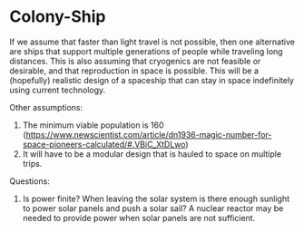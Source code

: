# Colony-Ship
If we assume that faster than light travel is not possible, then one alternative are ships that support multiple generations of people while traveling long distances. This is also assuming that cryogenics are not feasible or desirable, and that reproduction in space is possible. This will be a (hopefully) realistic design of a spaceship that can stay in space indefinitely using current technology.

Other assumptions:
1. The minimum viable population is 160 (https://www.newscientist.com/article/dn1936-magic-number-for-space-pioneers-calculated/#.VBiC_XtDLwo)
2. It will have to be a modular design that is hauled to space on multiple trips.

Questions:
1. Is power finite? When leaving the solar system is there enough sunlight to power solar panels and push a solar sail? A nuclear reactor may be needed to provide power when solar panels are not sufficient.

